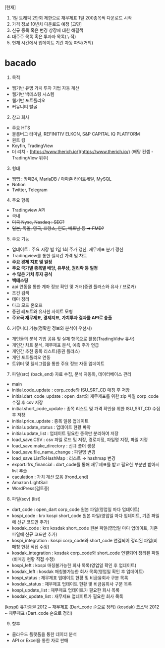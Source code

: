 [현재]
1. 1일 트래픽 2만회 제한으로 재무제표 1일 200종목씩 다운로드 시작
2. 가격 정보 10년치 다운로드 예정
[고민]
1. 신규 종목 혹은 변경 상장에 대한 해결책
2. 대주주 목록 혹은 투자자 목록(누적)
3. 현재 시간에서 업데이트 기간 자동 파악(거의)

# bacado
1. 목적
- 웹기반 유명 가치 투자 기법 자동 계산
- 웹기반 백테스팅 시스템
- 웹기반 포트폴리오
- 커뮤니티 발굴

2. 참고 회사
- 주요 HTS
- 블룸버그 터미널, REFINITIV ELKON, S&P CAPITAL IQ PLATFORM
- 퀀트 킹
- Koyfin, TradingView
- 더 리치 - [https://www.therich.io/](https://www.therich.io/) (배당 컨셉 - TradingView 위주)

3. 형태
- 웹앱 : 카페24, MariaDB / 아마존 라이트세일, MySQL
- Notion
- Twitter, Telegram

4. 주요 항목
- Tradingview API
- 국내
- ~~미국 Nyse, Nasdaq : SEC?~~
- ~~일본, 독일, 영국, 프랑스, 인도, 베트남 등 ⇒ FMD?~~

5. 주요 기능
- 업데이트 : 주요 시장 별 1일 1회 주가 갱신, 재무제표 분기 갱신
- Tradingview를 통한 실시간 가격  및 차트
- **주요 경제 지표 및 일정**
- **주요 국가별 종목별 배당, 유무상, 권리락 등 일정**
- **수 많은 가치 투자 공식**
- **백테스팅**
- api 연동을 통한 계좌 정보 확인 및 거래(증권 플러스와 유사 / 브로커)
- 조건 검색
- 테마 정리
- 다크 모드 온오프
- 증권 레포트와 유사한 사이트 모형
- **주요국 재무제표, 경제지표, 가치투자 결과를 API로 송출**

6. 커뮤니티 기능(정확한 정보와 분석이 우선시)
- 개인들의 분석 기법 공유 및 실제 항목으로 활용(TradingVidw 유사)
- 개인간 차트 분석, 재무재표 분석, 예측 주가 언급
- 개인간 추천 종목 리스트(증권 플러스)
- 개인 포트폴리오 연동
- 트위터 및 텔레그램을 통한 주요 정보 자동 업데이트

7. 파일(src)
(back_end) 자료 수집, 분석 자동화, 데이터베이스 관리
- main
- initial.code_update : corp_code와 ISU_SRT_CD 매칭 후 저장
- initial.dart_code_update : open_dart의 재무제표를 위한 zip 파일 corp_code 수집 후 csv 저장
- initial.short_code_update : 종목 리스트 및 가격 확인을 위한 ISU_SRT_CD 수집 후 저장
- initial.price_update : 종목 일봉 업데이트
- initial.update_status : 업데이트 현황 파악
- initial.update_list : 업데이트 필요한 종목만 분리하여 저장
- load_save.CSV : csv 파일 로드 및 저장, 경로지정, 파일명 지정, 파일 지정
- load_save.make_directory : 신규 폴더 생성
- load_save.file_name_change : 파일명 변경
- load_save.ListToHashMap : 리스트 ⇒ hashmap 변경
- export.ifrs_financial : dart_code를 통해 재무제표를 받고 필요한 부분만 받아서 list 추출
- caculation : 가치 계산 모음
(frond_end)
- Amazon LightSail
- WordPress(검토중)


8. 파일(scv)
(list)
- dart_code : open_dart corp_code 원본 파일(영업일 마다 업데이트)
- kospi_code : krx kospi short_code 원본 파일(영업일 마다 업데이트, 기존 파일에 신규 코드만 추가)
- kosdak_code : krx kosdak short_code 원본 파일(영업일 마다 업데이트, 기존 파일에 신규 코드만 추가)
- kospi_integration : kospi corp_code와 short_code 연결되어 정리된 파일(비매칭 현황 직접 수정)
- kosdak_integration : kosdak corp_code와 short_code 연결되어 정리된 파일(비매칭 현황 직접 수정)
- kospi_left : kospi 매칭불가능한 회사 목록(영업일 확인 후 업데이트)
- kosdak_left : kosdak 매칭불가능한 회사 목록(영업일 확인 후 업데이트)
- kospi_status : 재무제표 업데이트 현황 및 비금융회사 구분 목록
- kosdak_status : 재무제표 업데이트 현황 및 비금융회사 구분 목록
- kospi_update_list : 재무제표 업데이트가 필요한 회사 목록
- kosdak_update_list : 재무제표 업데이트가 필요한 회사 목록

(kospi) 유가증권 2012 ~ 재무제표 (Dart_code 순으로 정리)
(kosdak) 코스닥 2012 ~ 재무제표 (Dart_code 순으로 정리)

9. 향후
- 클라우드 플랫폼을 통한 데이터 분석
- API or Excel을 통한 자료 판매
